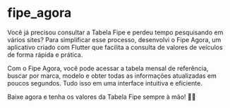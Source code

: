 # fipe_agora

Você já precisou consultar a Tabela Fipe e perdeu tempo pesquisando em vários sites? Para simplificar esse processo, desenvolvi o Fipe Agora, um aplicativo criado com Flutter que facilita a consulta de valores de veículos de forma rápida e prática.

Com o Fipe Agora, você pode acessar a tabela mensal de referência, buscar por marca, modelo e obter todas as informações atualizadas em poucos segundos. Tudo isso em uma interface intuitiva e eficiente.

Baixe agora e tenha os valores da Tabela Fipe sempre à mão! 🚗📲
